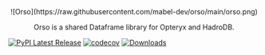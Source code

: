 <div align="center">
![Orso](https://raw.githubusercontent.com/mabel-dev/orso/main/orso.png)

Orso is a shared Dataframe library for Opteryx and HadroDB.
</div>

[![PyPI Latest Release](https://img.shields.io/pypi/v/orso.svg)](https://pypi.org/project/orso/)
[![codecov](https://codecov.io/gh/mabel-dev/orso/branch/main/graph/badge.svg?token=nl9JwOVdPs)](https://codecov.io/gh/mabel-dev/orso)
[![Downloads](https://static.pepy.tech/badge/orso)](https://pepy.tech/project/orso)